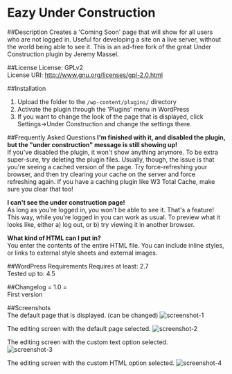 # Eazy Under Construction
##Description
Creates a 'Coming Soon' page that will show for all users who are not logged in. Useful for developing a site on a live server, without the world being able to see it. This is an ad-free fork of the great Under Construction plugin by Jeremy Massel.

##License
License: GPLv2  
License URI: http://www.gnu.org/licenses/gpl-2.0.html  

##Installation
1. Upload the folder to the `/wp-content/plugins/` directory
2. Activate the plugin through the 'Plugins' menu in WordPress
3. If you want to change the look of the page that is displayed, click Settings->Under Construction and change the settings there.

##Frequently Asked Questions 
**I'm finished with it, and disabled the plugin, but the "under construction" message is still showing up!**  
If you've disabled the plugin, it won't show anything anymore. To be extra super-sure, try deleting the plugin files. Usually, though, the issue is that you're seeing a cached version of the page. Try force-refreshing your browser, and then try clearing your cache on the server and force refreshing again. If you have a caching plugin like W3 Total Cache, make sure you clear that too!  
  
**I can't see the under construction page!**  
As long as you're logged in, you won't be able to see it. That's a feature! This way, while you're logged in you can work as usual. To preview what it looks like, either a) log out, or b) try viewing it in another browser.  
  
**What kind of HTML can I put in?**  
You enter the contents of the entire HTML file. You can include inline styles, or links to external style sheets and external images.  

##WordPress Requirements
Requires at least: 2.7  
Tested up to: 4.5  

##Changelog
= 1.0 =  
First version


##Screenshots  
The default page that is displayed. (can be changed)
![screenshot-1](https://cloud.githubusercontent.com/assets/6818209/12076955/41f735e6-b18a-11e5-94c3-ec47fe8d68ab.png)
  
The editing screen with the default page selected.
![screenshot-2](https://cloud.githubusercontent.com/assets/6818209/12076957/41f8d248-b18a-11e5-8969-304628e3e0e9.png)
  
The editing screen with the custom text option selected.  
![screenshot-3](https://cloud.githubusercontent.com/assets/6818209/12076958/41f96366-b18a-11e5-8042-4146dcba82a1.png)
  
The editing screen with the custom HTML option selected.
![screenshot-4](https://cloud.githubusercontent.com/assets/6818209/12076956/41f87d66-b18a-11e5-89f8-b9e71ff7ebeb.png)
  
